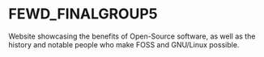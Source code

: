 # FEWD_FINALGROUP5
Website showcasing the benefits of Open-Source software, as well as the history and notable people who make FOSS
and GNU/Linux possible.
